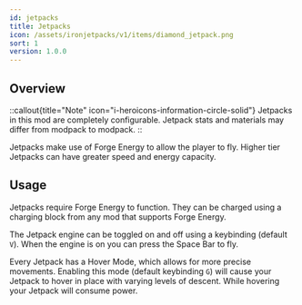 ```yaml
---
id: jetpacks
title: Jetpacks
icon: /assets/ironjetpacks/v1/items/diamond_jetpack.png
sort: 1
version: 1.0.0
---
```


## Overview

::callout{title="Note" icon="i-heroicons-information-circle-solid"}
Jetpacks in this mod are completely configurable. Jetpack stats and materials may differ from modpack to modpack.
::

Jetpacks make use of Forge Energy to allow the player to fly. Higher tier Jetpacks can have greater speed and energy capacity.

## Usage

Jetpacks require Forge Energy to function. They can be charged using a charging block from any mod that supports Forge Energy.

The Jetpack engine can be toggled on and off using a keybinding (default `V`). When the engine is on you can press the Space Bar to fly.

Every Jetpack has a Hover Mode, which allows for more precise movements. Enabling this mode (default keybinding `G`) will cause your Jetpack to hover in place with varying levels of descent. While hovering your Jetpack will consume power.
